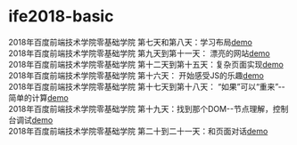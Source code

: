 # ife2018-basic
2018年百度前端技术学院零基础学院
第七天和第八天：学习布局[demo](http://laginalin.github.io/ife2018-basic/layout.html)<br />
2018年百度前端技术学院零基础学院 第九天到第十一天： 漂亮的网站[demo](http://laginalin.github.io/ife2018-basic/index.html)<br />
2018年百度前端技术学院零基础学院 第十二天到第十五天：复杂页面实现[demo](http://laginalin.github.io/ife2018-basic/chat.html)<br />
2018年百度前端技术学院零基础学院 第十六天： 开始感受JS的乐趣[demo](http://laginalin.github.io/ife2018-basic/resume.html)<br />
2018年百度前端技术学院零基础学院 第十七天到第十八天： “如果”可以“重来”--简单的计算[demo](http://laginalin.github.io/ife2018-basic/js_16.html)<br />
2018年百度前端技术学院零基础学院 第十九天：找到那个DOM--节点理解，控制台调试[demo](http://laginalin.github.io/ife2018-basic/js_19.html)<br />
2018年百度前端技术学院零基础学院 第二十到二十一天：和页面对话[demo](http://laginalin.github.io/ife2018-basic/js_21.html)<br />

